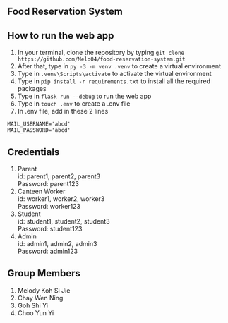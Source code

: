 ## __Food Reservation System__

## __How to run the web app__
1. In your terminal, clone the repository by typing ```git clone https://github.com/Melo04/food-reservation-system.git```
2. After that, type in ```py -3 -m venv .venv``` to create a virtual environment
3. Type in ```.venv\Scripts\activate``` to activate the virtual environment
4. Type in ```pip install -r requirements.txt``` to install all the required packages
5. Type in ```flask run --debug``` to run the web app
6. Type in ```touch .env``` to create a .env file
7. In .env file, add in these 2 lines
```
MAIL_USERNAME='abcd'
MAIL_PASSWORD='abcd'
```

## __Credentials__
1. Parent <br>
    id: parent1, parent2, parent3 <br>
    Password: parent123
2. Canteen Worker <br>
    id: worker1, worker2, worker3 <br>
    Password: worker123
3. Student <br>
   id: student1, student2, student3 <br>
   Password: student123
4. Admin <br>
   id: admin1, admin2, admin3 <br>
    Password: admin123

## __Group Members__
1. Melody Koh Si Jie
2. Chay Wen Ning
3. Goh Shi Yi
4. Choo Yun Yi